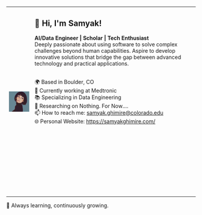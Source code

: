 <table>
<tr>
<td valign="middle" style="text-align: center; vertical-align: middle; height: 500px;"><img src="img.png" width="300" style="vertical-align: middle;"/></td>
<td valign="top">

<h2>👋 Hi, I'm Samyak!</h2>

<strong>AI/Data Engineer | Scholar | Tech Enthusiast</strong><br>
Deeply passionate about using software to solve complex challenges beyond human capabilities. 
Aspire to develop innovative solutions that bridge the gap between advanced technology and practical applications.<br><br>

🌍 Based in Boulder, CO <br>
💼 Currently working at Medtronic <br>
📚 Specializing in Data Engineering <br>
🔭 Researching on Nothing. For Now.... <br>
📫 How to reach me: samyak.ghimire@colorado.edu <br>
🌐 Personal Website: https://samyakghimire.com/ <br><br>

</td>
</tr>
</table>

🚀 Always learning, continuously growing.<br>
